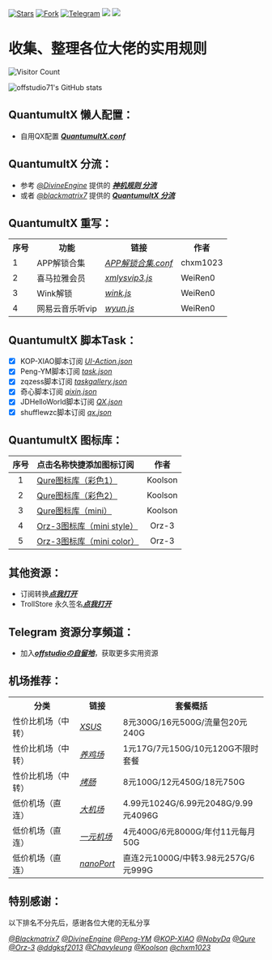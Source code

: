[![Stars](https://img.shields.io/github/stars/offstudio71/offstudio71)](https://github.com/offstudio71/offstudio71/stargazers)
[![Fork](https://img.shields.io/github/forks/offstudio71/offstudio71)](https://github.com/doffstudio71/offstudio71/network/members)
[![Telegram](https://img.shields.io/badge/Telegram-Channel-33A8E3)](https://t.me/sharehub_offstudio)
[![](https://img.shields.io/github/last-commit/offstudio71/offstudio71)](https://github.com/offstudio71)
[![](https://img.shields.io/github/followers/offstudio71?label=follow&style=social)](https://github.com/offstudio71)


# 收集、整理各位大佬的实用规则

![Visitor Count](https://profile-counter.glitch.me/offstudio71_QuantumultX/count.svg)

![offstudio71's GitHub stats](https://github-readme-stats.vercel.app/api?username=offstudio71&show_icons=true&count_private=true&theme=vue)

## QuantumultX 懒人配置：
* 自用QX配置 [***QuantumultX.conf***](https://raw.githubusercontent.com/offstudio71/QuantumultX/main/Quantumult_X.conf) 

## QuantumultX 分流：
* 参考 [*@DivineEngine*](https://github.com/DivineEngine) 提供的 [***神机规则 分流***](https://github.com/DivineEngine/Profiles/tree/master/Surge)
* 或者 [*@blackmatrix7*](https://github.com/blackmatrix7) 提供的 [***QuantumultX 分流***](https://github.com/blackmatrix7/ios_rule_script/tree/master/rule/QuantumultX)

## QuantumultX 重写：
<table>
    </th> <th> 序号 </th> <th> 功能 </th> <th> 链接 </th> <th> 作者 </th> </tr >
    <tr>
		<td > 1 </td> <td > APP解锁合集 </td> <td ><a href="https://raw.githubusercontent.com/chxm1023/Script_X/main/Collections.conf"><em>APP解锁合集.conf</em></a></td><td>chxm1023</td>
    </tr>	
    <tr>
		<td > 2 </td> <td > 喜马拉雅会员 </td> <td ><a
href="https://raw.githubusercontent.com/WeiRen0/Scripts/main/xmlysvip3.js"><em>xmlysvip3.js</em></a></td><td>WeiRen0</td>
    </tr>
    <tr>
		<td > 3 </td> <td > Wink解锁 </td> <td ><a
href="https://raw.githubusercontent.com/WeiRen0/Scripts/main/wink.js"><em>wink.js</em></a></td><td>WeiRen0</td>
    </tr>
    <tr>
		<td > 4 </td> <td > 网易云音乐听vip </td> <td ><a
href="https://raw.githubusercontent.com/WeiRen0/Scripts/main/wyun.js"><em>wyun.js</em></a></td><td>WeiRen0</td>
    </tr>
</table>
  
## QuantumultX 脚本Task：
- [x] KOP-XIAO脚本订阅 [*UI-Action.json*](https://raw.githubusercontent.com/KOP-XIAO/QuantumultX/master/Scripts/UI-Action.json)
- [x] Peng-YM脚本订阅 [*task.json*](https://raw.githubusercontent.com/Peng-YM/QuanX/master/Tasks/task.json)
- [x] zqzess脚本订阅 [*taskgallery.json*](https://raw.githubusercontent.com/zqzess/rule_for_quantumultX/master/QuantumultX/task/zqzess_taskgallery.json)
- [x] 奇心脚本订阅 [*qixin.json*](https://qxnav.com/rules/QuantumultX/qixin.json)
- [x] JDHelloWorld脚本订阅 [*QX.json*](https://raw.githubusercontent.com/JDHelloWorld/jd_scripts/main/iOS/QX.json)
- [x] shufflewzc脚本订阅 [*qx.json*](https://raw.githubusercontent.com/shufflewzc/faker/main/qx.json)
  
## QuantumultX 图标库：


| 序号 | 点击名称快捷添加图标订阅 | 作者 |
| :----: | :---- | :----: |
| 1  | [Qure图标库（彩色1）](https://quantumult.app/x/open-app/ui?module=gallery&type=icon&action=add&content=%5B%0A%20%20%20%20%22https%3A%2F%2Fgithub.com%2FKoolson%2FQure%2Fraw%2Fmaster%2FOther%2FQureColor-All.json%22%0A%5D) | Koolson |
| 2  | [Qure图标库（彩色2）](https://quantumult.app/x/open-app/ui?module=gallery&type=icon&action=add&content=%5B%0A%20%20%20%20%22https%3A%2F%2Fraw.githubusercontent.com%2FKoolson%2FQure%2Fmaster%2FOther%2FQureColor.json%22%0A%5D) | Koolson | 
| 3  | [Qure图标库（mini）](https://quantumult.app/x/open-app/ui?module=gallery&type=icon&action=add&content=%5B%0A%20%20%20%20%22https%3A%2F%2Fraw.githubusercontent.com%2FKoolson%2FQure%2Fmaster%2FOther%2FQuremini.json%22%0A%5D) |  Koolson |
| 4  | [Orz-3图标库（mini style）](https://quantumult.app/x/open-app/ui?module=gallery&type=icon&action=add&content=%5B%0A%20%20%20%20%22https%3A%2F%2Fgithub.com%2FOrz-3%2Fmini%2Fraw%2Fmaster%2Fmini.json%22%0A%5D) | Orz-3 |
| 5  | [Orz-3图标库（mini color）](https://quantumult.app/x/open-app/ui?module=gallery&type=icon&action=add&content=%5B%0A%20%20%20%20%22https%3A%2F%2Fraw.githubusercontent.com%2FOrz-3%2Fmini%2Fmaster%2FminiColor.json%22%0A%5D) | Orz-3 |
  
## 其他资源：
* 订阅转换[***点我打开***](https://acl4ssr-sub.github.io/)
* TrollStore 永久签名[***点我打开***](https://github.com/opa334/TrollStore)

## Telegram 资源分享頻道：
* 加入[***offstudioの自留地***](https://t.me/sharehub_offstudio)，获取更多实用资源

## 机场推荐：
<table>
    </th> <th> 分类 </th> <th> 链接 </th> <th> 套餐概括 </th> </tr >
    <tr>
		<td >性价比机场（中转）</td> <td ><a href="https://home.xsus.me/index.php#/register?code=8SzgfUGc"><em>XSUS</em></a></td><td>8元300G/16元500G/流量包20元240G</td>
    </tr>	
    <tr>
		<td >性价比机场（中转）</td> <td ><a href="https://xfltd.org/index.php#/register?code=68eOUrsB"><em>养鸡场</em></a></td><td>1元17G/7元150G/10元120G不限时套餐</td>
    </tr>
    <tr>
		<td >性价比机场（中转）</td> <td ><a href="https://reborn.kaochang.ltd/#/register?code=nMmDTYKp"><em>烤肠</em></a></td><td>8元100G/12元450G/18元750G</td>
    </tr>
    <tr>
		<td >低价机场（直连）</td> <td ><a href="https://xn--mesr8b36x.company/#/register?code=hk6Q2Pgh"><em>大机场</em></a></td><td>4.99元1024G/6.99元2048G/9.99元4096G</td>
    </tr>
    <tr>
		<td >低价机场（直连）</td> <td ><a href="https://xn--4gq62f52gdss.com/#/register?code=0vdZLLt3"><em>一元机场</em></a></td><td>4元400G/6元8000G/年付11元每月50G</td>
    </tr>
    <tr>
		<td >低价机场（直连）</td> <td ><a href="https://v3.nanoport.xyz/#/register?code=DDZUMdYr"><em>nanoPort</em></a></td><td>直连2元1000G/中转3.98元257G/6元999G</td>
    </tr>
</table>

## 特别感谢：

以下排名不分先后，感谢各位大佬的无私分享

[*@Blackmatrix7*](https://github.com/blackmatrix7/ios_rule_script) [*@DivineEngine*](https://github.com/DivineEngine) [*@Peng-YM*](https://github.com/Peng-YM) [*@KOP-XIAO*](https://github.com/KOP-XIAO) [*@NobyDa*](https://github.com/NobyDa) [*@Qure*](https://github.com/Koolson/Qure) [*@Orz-3*](https://github.com/Orz-3) [*@ddgksf2013*](https://github.com/ddgksf2013) [*@Chavyleung*](https://github.com/chavyleung) [*@Koolson*](https://github.com/Koolson) [*@chxm1023*](https://github.com/chxm1023)
